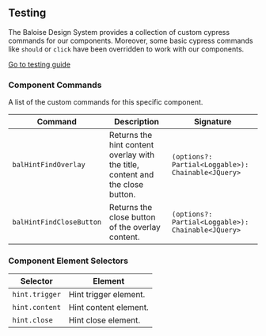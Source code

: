 ## Testing

The Baloise Design System provides a collection of custom cypress commands for our components. Moreover, some basic cypress commands like `should` or `click` have been overridden to work with our components.

<a class="sb-unstyled button is-primary" href="../?path=/docs/development-testing--page">Go to testing guide</a>

<!-- START: human documentation -->



<!-- END: human documentation -->

### Component Commands

A list of the custom commands for this specific component.

| Command                  | Description                                                                    | Signature                                          |
| ------------------------ | ------------------------------------------------------------------------------ | -------------------------------------------------- |
| `balHintFindOverlay`     | Returns the hint content overlay with the title, content and the close button. | `(options?: Partial<Loggable>): Chainable<JQuery>` |
| `balHintFindCloseButton` | Returns the close button of the overlay content.                               | `(options?: Partial<Loggable>): Chainable<JQuery>` |


### Component Element Selectors

| Selector       | Element               |
| -------------- | --------------------- |
| `hint.trigger` | Hint trigger element. |
| `hint.content` | Hint content element. |
| `hint.close`   | Hint close element.   |

